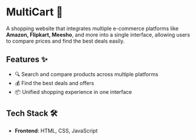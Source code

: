# MultiCart 🛒  

A shopping website that integrates multiple e-commerce platforms like **Amazon, Flipkart, Meesho**, and more into a single interface, allowing users to compare prices and find the best deals easily.  

## Features ✨  
- 🔍 Search and compare products across multiple platforms  
- 💰 Find the best deals and offers  
- 📦 Unified shopping experience in one interface  

## Tech Stack 🛠  
- **Frontend**: HTML, CSS, JavaScript  
